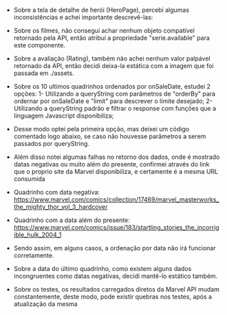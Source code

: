 - Sobre a tela de detalhe de herói (HeroPage), percebi algumas inconsistências e achei importante descrevê-las:

- Sobre os filmes, não consegui achar nenhum objeto compatível retornado pela API, então atribuí a propriedade "serie.available" para este componente.

- Sobre a avaliação (Rating), também não achei nenhum valor palpável retornado da API, então decidi deixa-la estática com a imagem que foi passada em ./assets.

- Sobre os 10 ultimos quadrinhos ordenados por onSaleDate, estudei 2 opções:
 1- Utilizando a queryString com parâmetros de "orderBy" para ordernar por onSaleDate e "limit" para descrever o limite desejado;
 2- Utilizando a queryString padrão e filtrar o response com funções que a linguagem Javascript disponibiliza;

- Desse modo optei pela primeira opção, mas deixei um código comentado logo abaixo, se caso não houvesse parâmetros a serem passados por queryString.

- Além disso notei algumas falhas no retorno dos dados, onde é mostrado datas negativas ou muito além do presente, confirmei através do link que o proprio site da Marvel disponibiliza, e certamente é a mesma URL consumida

- Quadrinho com data negativa: https://www.marvel.com/comics/collection/17469/marvel_masterworks_the_mighty_thor_vol_3_hardcover

- Quadrinho com a data além do presente: https://www.marvel.com/comics/issue/183/startling_stories_the_incorrigible_hulk_2004_1

- Sendo assim, em alguns casos, a ordenação por data não irá funcionar corretamente.

- Sobre a data do último quadrinho, como existem alguns dados incongruentes como datas negativas, decidi mantê-lo estático também.


- Sobre os testes, os resultados carregados diretos da Marvel API mudam constantemente, deste modo, pode existir quebras nos testes, após a atualização da mesma

